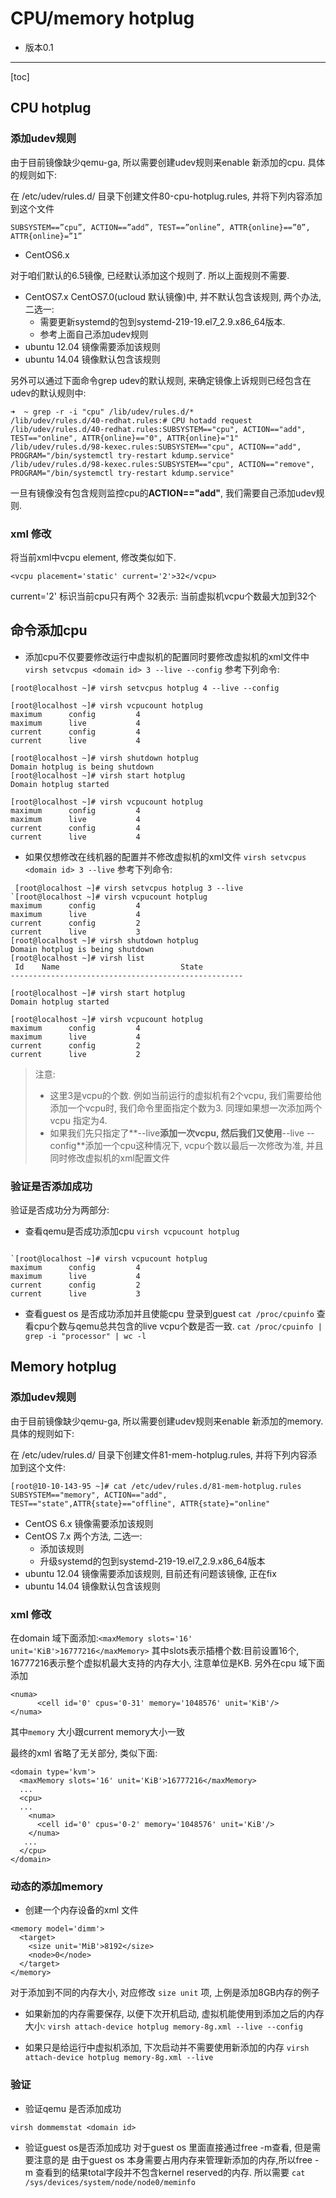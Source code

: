 # CPU/memory hotplug

- 版本0.1

----
[toc]

## CPU hotplug


### 添加udev规则
由于目前镜像缺少qemu-ga, 所以需要创建udev规则来enable 新添加的cpu. 具体的规则如下:

在 /etc/udev/rules.d/ 目录下创建文件80­-­cpu­-hotplug.rules, 并将下列内容添加到这个文件
```
SUBSYSTEM==”cpu”, ACTION==”add”, TEST==”online”, ATTR{online}==”0”,
ATTR{online}=”1”
```
- CentOS6.x

对于咱们默认的6.5镜像, 已经默认添加这个规则了. 所以上面规则不需要.

- CentOS7.x 
CentOS7.0(ucloud 默认镜像)中, 并不默认包含该规则, 两个办法, 二选一:
	- 需要更新systemd的包到systemd-219-19.el7_2.9.x86_64版本. 
	- 参考上面自己添加udev规则
- ubuntu 12.04
镜像需要添加该规则
- ubuntu 14.04
镜像默认包含该规则

另外可以通过下面命令grep udev的默认规则, 来确定镜像上诉规则已经包含在udev的默认规则中:

```
➜  ~ grep -r -i "cpu" /lib/udev/rules.d/*                                                                                                                                                     
/lib/udev/rules.d/40-redhat.rules:# CPU hotadd request
/lib/udev/rules.d/40-redhat.rules:SUBSYSTEM=="cpu", ACTION=="add", TEST=="online", ATTR{online}=="0", ATTR{online}="1"
/lib/udev/rules.d/98-kexec.rules:SUBSYSTEM=="cpu", ACTION=="add", PROGRAM="/bin/systemctl try-restart kdump.service"
/lib/udev/rules.d/98-kexec.rules:SUBSYSTEM=="cpu", ACTION=="remove", PROGRAM="/bin/systemctl try-restart kdump.service"
```

一旦有镜像没有包含规则监控cpu的**ACTION=="add"**, 我们需要自己添加udev规则.


### xml 修改

将当前xml中vcpu element, 修改类似如下.
```
<vcpu placement='static' current='2'>32</vcpu>
```

current='2' 标识当前cpu只有两个
32表示: 当前虚拟机vcpu个数最大加到32个

## 命令添加cpu

- 添加cpu不仅要要修改运行中虚拟机的配置同时要修改虚拟机的xml文件中
`virsh setvcpus <domain id> 3 --live --config`
参考下列命令:
```
[root@localhost ~]# virsh setvcpus hotplug 4 --live --config

[root@localhost ~]# virsh vcpucount hotplug
maximum      config         4
maximum      live           4
current      config         4
current      live           4

[root@localhost ~]# virsh shutdown hotplug
Domain hotplug is being shutdown
[root@localhost ~]# virsh start hotplug
Domain hotplug started

[root@localhost ~]# virsh vcpucount hotplug
maximum      config         4
maximum      live           4
current      config         4
current      live           4
```

- 如果仅想修改在线机器的配置并不修改虚拟机的xml文件
`virsh setvcpus <domain id> 3 --live`
参考下列命令:
```
 [root@localhost ~]# virsh setvcpus hotplug 3 --live 
`[root@localhost ~]# virsh vcpucount hotplug
maximum      config         4
maximum      live           4
current      config         2
current      live           3
[root@localhost ~]# virsh shutdown hotplug
Domain hotplug is being shutdown
[root@localhost ~]# virsh list
 Id    Name                           State
----------------------------------------------------

[root@localhost ~]# virsh start hotplug
Domain hotplug started

[root@localhost ~]# virsh vcpucount hotplug
maximum      config         4
maximum      live           4
current      config         2
current      live           2

```

>注意: 
>- 这里3是vcpu的个数. 例如当前运行的虚拟机有2个vcpu, 我们需要给他添加一个vcpu时, 我们命令里面指定个数为3. 同理如果想一次添加两个vcpu 指定为4.
>- 如果我们先只指定了**--live**添加一次vcpu, 然后我们又使用**--live --config**添加一个cpu这种情况下, vcpu个数以最后一次修改为准, 并且同时修改虚拟机的xml配置文件


### 验证是否添加成功

验证是否成功分为两部分:

- 查看qemu是否成功添加cpu
`virsh vcpucount hotplug`
```
 
`[root@localhost ~]# virsh vcpucount hotplug
maximum      config         4
maximum      live           4
current      config         2
current      live           3
```

- 查看guest os 是否成功添加并且使能cpu
 登录到guest `cat /proc/cpuinfo` 查看cpu个数与qemu总共包含的live vcpu个数是否一致.
 `cat /proc/cpuinfo | grep -i "processor" | wc -l`

## Memory hotplug

### 添加udev规则

由于目前镜像缺少qemu-ga, 所以需要创建udev规则来enable 新添加的memory. 具体的规则如下:

在 /etc/udev/rules.d/ 目录下创建文件81­-­­mem-hotplug.rules, 并将下列内容添加到这个文件:

```
[root@10-10-143-95 ~]# cat /etc/udev/rules.d/81-mem-hotplug.rules 
SUBSYSTEM=="memory", ACTION=="add", TEST=="state",ATTR{state}=="offline", ATTR{state}="online"
```

- CentOS 6.x
镜像需要添加该规则
- CentOS 7.x
	两个方法, 二选一:
	- 添加该规则
	- 升级systemd的包到systemd-219-19.el7_2.9.x86_64版本
- ubuntu 12.04
镜像需要添加该规则, 目前还有问题该镜像, 正在fix
- ubuntu 14.04
镜像默认包含该规则

### xml 修改
在domain 域下面添加:`<maxMemory slots='16' unit='KiB'>16777216</maxMemory>`  其中slots表示插槽个数:目前设置16个, 16777216表示整个虚拟机最大支持的内存大小, 注意单位是KB.
另外在cpu 域下面添加
```
<numa>
      <cell id='0' cpus='0-31' memory='1048576' unit='KiB'/>
</numa>
```
其中`memory` 大小跟current memory大小一致

最终的xml 省略了无关部分, 类似下面:
```
<domain type='kvm'>
  <maxMemory slots='16' unit='KiB'>16777216</maxMemory>
  ...
  <cpu>
  ...
    <numa>
      <cell id='0' cpus='0-2' memory='1048576' unit='KiB'/>
    </numa>
   ...
  </cpu>
</domain>
```

### 动态的添加memory

- 创建一个内存设备的xml 文件
```
<memory model='dimm'>
  <target>
    <size unit='MiB'>8192</size>
    <node>0</node>
  </target>
</memory>
```
对于添加到不同的内存大小, 对应修改 `size unit` 项, 上例是添加8GB内存的例子


- 如果新加的内存需要保存, 以便下次开机启动, 虚拟机能使用到添加之后的内存大小:
`virsh attach-device hotplug memory-8g.xml --live --config`

- 如果只是给运行中虚拟机添加, 下次启动并不需要使用新添加的内存
`virsh attach-device hotplug memory-8g.xml --live `



### 验证

- 验证qemu 是否添加成功
```
virsh dommemstat <domain id>
```

- 验证guest os是否添加成功
对于guest os 里面直接通过free -m查看, 但是需要注意的是 由于guest os 本身需要占用内存来管理新添加的内存,所以free -m 查看到的结果total字段并不包含kernel reserved的内存. 所以需要 `cat /sys/devices/system/node/node0/meminfo`  





